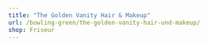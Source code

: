 ```yaml
---
title: "The Golden Vanity Hair & Makeup"
url: /bowling-green/the-golden-vanity-hair-und-makeup/
shop: Friseur
---
```


